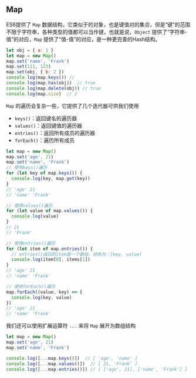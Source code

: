 ## Map

ES6提供了 `Map` 数据结构，它类似于的对象，也是键值对的集合，但是“键”的范围不限于字符串，各种类型的值都可以当作键，也就是说，`Object` 提供了“字符串-值”的对应，`Map` 提供了“值-值”的对应，是一种更完善的Hash结构。

```js
let obj = { a: 1 }
let map = new Map()
map.set('name', 'Frank')
map.set(111, 123)
map.set(obj, { b: 2 })
console.log(map.keys()) // 
console.log(map.has(obj))  // true
console.log(map.delete(obj)) // true
console.log(map.size)  // 2
```

`Map` 的遍历会复杂一些，它提供了几个迭代器可供我们使用

- `keys()`：返回键名的遍历器
- `values()`：返回键值的遍历器
- `entries()`：返回所有成员的遍历器
- `forEach()`：遍历所有成员

```js
let map = new Map()
map.set('age', 21)
map.set('name', 'Frank')
// 使用keys()遍历
for (let key of map.keys()) {
  console.log(key, map.get(key))
}
// 'age' 21
// 'name' 'Frank'

// 使用values()遍历
for (let value of map.values()) {
  console.log(value)
}
// 21
// 'Frank'

// 使用entries()遍历
for (let item of map.entries()) {
  // entries()返回的item是一个数组，结构为：[key, value]
  console.log(item[0], items[1])
}
// 'age' 21
// 'name' 'Frank'

// 使用forEach()遍历
map.forEach((value, key) => {
  console.log(key, value)
})
// 'age' 21
// 'name' 'Frank'
```

我们还可以使用扩展运算符 `...` 来将 `Map` 展开为数组结构

```js
let map = new Map()
map.set('age', 21)
map.set('name', 'Frank')

console.log([...map.keys()])  // [ 'age', 'name' ]
console.log([...map.values()])  // [ 21, 'Frank' ]
console.log([...map.entries()]) // [ ['age', 21], ['name', 'Frank'] ]
```
